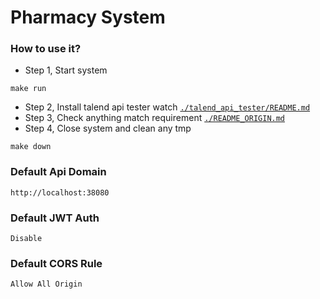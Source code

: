 # Pharmacy System

### How to use it?
* Step 1, Start system
```shell
make run
```
* Step 2, Install talend api tester
watch [`./talend_api_tester/README.md`](./talend_api_tester/README.md)
* Step 3, Check anything match requirement [`./README_ORIGIN.md`](./README_ORIGIN.md)
* Step 4, Close system and clean any tmp
```shell
make down
```
### Default Api Domain
```text
http://localhost:38080
```

### Default JWT Auth
```text
Disable
```

### Default CORS Rule
```text
Allow All Origin
```

